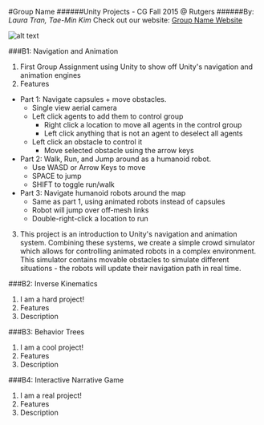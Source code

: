 #Group Name
######Unity Projects - CG Fall 2015 @ Rutgers
######By: *Laura Tran, Tae-Min Kim*
Check out our website: [Group Name Website](https://www.google.com "Google's Homepage!")

![alt text](teamLogo.png)

###B1: Navigation and Animation
1. First Group Assignment using Unity to show off Unity's navigation and animation engines
2. Features
  * Part 1: Navigate capsules + move obstacles.
    + Single view aerial camera
    + Left click agents to add them to control group
      * Right click a location to move all agents in the control group
      * Left click anything that is not an agent to deselect all agents
    + Left click an obstacle to control it
      * Move selected obstacle using the arrow keys
  * Part 2: Walk, Run, and Jump around as a humanoid robot.
    + Use WASD or Arrow Keys to move
    + SPACE to jump
    + SHIFT to toggle run/walk
  * Part 3: Navigate humanoid robots around the map
    + Same as part 1, using animated robots instead of capsules
    + Robot will jump over off-mesh links
    + Double-right-click a location to run
3. This project is an introduction to Unity's navigation and animation system. Combining these systems, we create a simple crowd simulator which allows for controlling animated robots in a complex environment. This simulator contains movable obstacles to simulate different situations - the robots will update their navigation path in real time.

###B2: Inverse Kinematics
1. I am a hard project!
2. Features
3. Description

###B3: Behavior Trees
1. I am a cool project!
2. Features
3. Description

###B4: Interactive Narrative Game
1. I am a real project!
2. Features
3. Description
